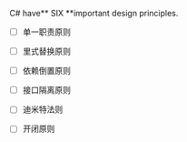 C\# have** SIX **important design principles.

* [ ] 单一职责原则



* [ ] 里式替换原则



* [ ] 依赖倒置原则



* [ ] 接口隔离原则



* [ ] 迪米特法则



* [ ] 开闭原则









